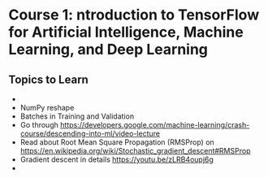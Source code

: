 # Course 1: ntroduction to TensorFlow for Artificial Intelligence, Machine Learning, and Deep Learning


## Topics to Learn

- 
- NumPy reshape
- Batches in Training and Validation
- Go through  https://developers.google.com/machine-learning/crash-course/descending-into-ml/video-lecture
- Read about Root Mean Square Propagation (RMSProp) on https://en.wikipedia.org/wiki/Stochastic_gradient_descent#RMSProp
- Gradient descent in details https://youtu.be/zLRB4oupj6g
- 